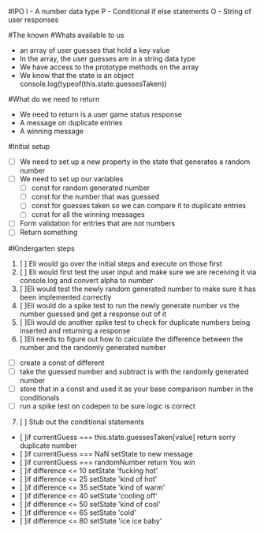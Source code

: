 #IPO
I - A number data type
P - Conditional if else statements
O - String of user responses
 
#The known
 #Whats available to us
- an array of user guesses that hold a key value
- In the array, the user guesses are in a string data type
- We have access to the prototype methods on the array
- We know that the state is an object console.log(typeof(this.state.guessesTaken))

#What do we need to return
- We need to return is a user game status response
- A message on duplicate entries
- A winning message

#Initial setup
- [ ] We need to set up a new property in the state that generates a random number
- [ ] We need to set up our variables
  - [ ] const for random generated number
  - [ ] const for the number that was guessed
  - [ ] const for guesses taken so we can compare it to duplicate entries
  - [ ] const for all the winning messages
- [ ] Form validation for entries that are not numbers
- [ ] Return something

#Kindergarten steps
1. [ ] Eli would go over the initial steps and execute on those first
2. [ ] Eli would first test the user input and make sure we are receiving it via console.log and convert alpha to number
3.  [ ]Eli would test the newly random generated number to make sure it has been implemented correctly
4.  [ ]Eli would do a spike test to run the newly generate number vs the number guessed and get a response out of it
5.  [ ]Eli would do another spike test to check for duplicate numbers being inserted and returning a response
6.  [ ]Eli needs to figure out how to calculate the difference between the number and the randomly generated number
  - [ ] create a const of different
  - [ ] take the guessed number and subtract is with the randomly generated number
  - [ ] store that in a const and used it as your base comparison number in the conditionals
  - [ ] run a spike test on codepen to be sure logic is correct
7. [ ] Stub out the conditional statements
  - [ ]if currentGuess === this.state.guessesTaken[value] return sorry duplicate number
  - [ ]if currentGuess === NaN setState to new message
  - [ ]if currentGuess === randomNumber return You win
  - [ ]if difference <= 10 setState 'fucking hot'
  - [ ]if difference <= 25 setState 'kind of hot'
  - [ ]if difference <= 35 setState 'kind of warm'
  - [ ]if difference <= 40 setState 'cooling off'
  - [ ]if difference <= 50 setState 'kind of cool'
  - [ ]if difference <= 65 setState 'cold'
  - [ ]if difference <= 80 setState 'ice ice baby'
